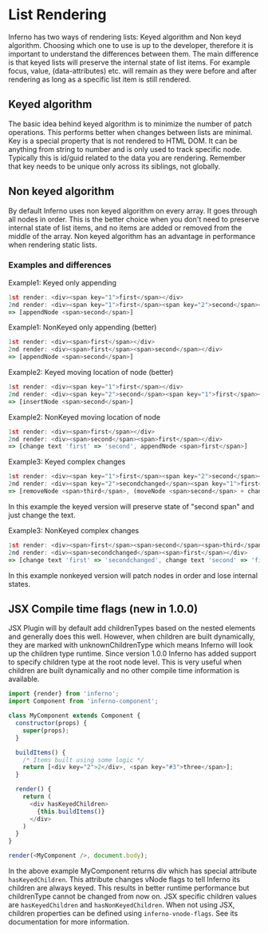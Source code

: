 # List Rendering

Inferno has two ways of rendering lists: Keyed algorithm and Non keyd algorithm. Choosing which one to use is up to the developer, therefore it is important to understand the differences between them. The main difference is that keyed lists will preserve the internal state of list items. For example focus, value, (data-attributes) etc. will remain as they were before and after rendering as long as a specific list item is still rendered.

## Keyed algorithm

The basic idea behind keyed algorithm is to minimize the number of patch operations. This performs better when changes between lists are minimal. Key is a special property that is not rendered to HTML DOM. It can be anything from string to number and is only used to track specific node. Typically this is id/guid related to the data you are rendering. Remember that key needs to be unique only across its siblings, not globally.

## Non keyed algorithm

By default Inferno uses non keyed algorithm on every array. It goes through all nodes in order. This is the better choice when you don't need to preserve internal state of list items, and no items are added or removed from the middle of the array. Non keyed algorithm has an advantage in performance when rendering static lists.

### Examples and differences

Example1: Keyed only appending
```javascript
1st render: <div><span key="1">first</span></div>
2nd render: <div><span key="1">first</span><span key="2">second</span></div>
=> [appendNode <span>second</span>]
```


Example1: NonKeyed only appending (better)
```javascript
1st render: <div><span>first</span></div>
2nd render: <div><span>first</span><span>second</span></div>
=> [appendNode <span>second</span>]
```


Example2: Keyed moving location of node (better)
```javascript
1st render: <div><span key="1">first</span></div>
2nd render: <div><span key="2">second</span><span key="1">first</span></div>
=> [insertNode <span>second</span>]
```

Example2: NonKeyed moving location of node
```javascript
1st render: <div><span>first</span></div>
2nd render: <div><span>second</span><span>first</span></div>
=> [change text 'first' => 'second', appendNode <span>first</span>]
```


Example3: Keyed complex changes
```javascript
1st render: <div><span key="1">first</span><span key="2">second</span><span key="3">third</span></div>
2nd render: <div><span key="2">secondchanged</span><span key="1">first</span></div>
=> [removeNode <span>third</span>, (moveNode <span>second</span> + change text: 'secondchanged')]
```
In this example the keyed version will preserve state of "second span" and just change the text.


Example3: NonKeyed complex changes
```javascript
1st render: <div><span>first</span><span>second</span><span>third</span></div>
2nd render: <div><span>secondchanged</span><span>first</span></div>
=> [change text 'first' => 'secondchanged', change text 'second' => 'first', removeNode <span>third</span>]
```
In this example nonkeyed version will patch nodes in order and lose internal states.


## JSX Compile time flags (new in 1.0.0)

JSX Plugin will by default add childrenTypes based on the nested elements and generally does this well. However, when children are built dynamically, they are marked with unknownChildrenType which means Inferno will look up the children type runtime.
Since version 1.0.0 Inferno has added support to specify children type at the root node level. This is very useful when children are built dynamically and no other compile time information is available.

```javascript
import {render} from 'inferno';
import Component from 'inferno-component';

class MyComponent extends Component {
  constructor(props) {
    super(props);
  }

  buildItems() {
    /* Items built using some logic */
    return [<div key="2">2</div>, <span key="#3">three</span>];
  }

  render() {
    return (
      <div hasKeyedChildren>
        {this.buildItems()}
      </div>
    )
  }
}

render(<MyComponent />, document.body);
```

In the above example MyComponent returns div which has special attribute `hasKeyedChildren`. This attribute changes vNode flags to tell Inferno its children are always keyed.
This results in better runtime performance but childrenType cannot be changed from now on. JSX specific children values are `hasKeyedChildren` and `hasNonKeyedChildren`.
When not using JSX, children properties can be defined using `inferno-vnode-flags`. See its documentation for more information.
